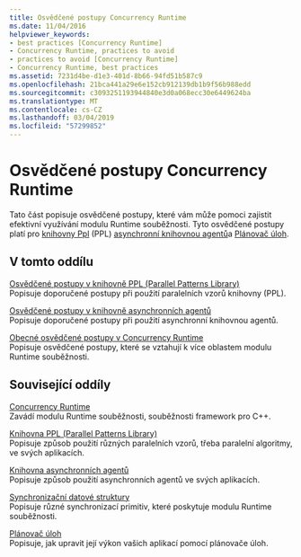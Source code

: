 ```yaml
---
title: Osvědčené postupy Concurrency Runtime
ms.date: 11/04/2016
helpviewer_keywords:
- best practices [Concurrency Runtime]
- Concurrency Runtime, practices to avoid
- practices to avoid [Concurrency Runtime]
- Concurrency Runtime, best practices
ms.assetid: 7231d4be-d1e3-401d-8b66-94fd51b587c9
ms.openlocfilehash: 21bca441a29e6e152cb912139db1b9f56b988edd
ms.sourcegitcommit: c3093251193944840e3d0a068ecc30e6449624ba
ms.translationtype: MT
ms.contentlocale: cs-CZ
ms.lasthandoff: 03/04/2019
ms.locfileid: "57299852"
---
```

# <a name="concurrency-runtime-best-practices"></a>Osvědčené postupy Concurrency Runtime

Tato část popisuje osvědčené postupy, které vám může pomoci zajistit efektivní využívání modulu Runtime souběžnosti. Tyto osvědčené postupy platí pro [knihovny Ppl](../../parallel/concrt/parallel-patterns-library-ppl.md) (PPL) [asynchronní knihovnou agentů](../../parallel/concrt/asynchronous-agents-library.md)a [Plánovač úloh](../../parallel/concrt/task-scheduler-concurrency-runtime.md).

## <a name="in-this-section"></a>V tomto oddílu

[Osvědčené postupy v knihovně PPL (Parallel Patterns Library)](../../parallel/concrt/best-practices-in-the-parallel-patterns-library.md)<br/>
Popisuje doporučené postupy při použití paralelních vzorů knihovny (PPL).

[Osvědčené postupy v knihovně asynchronních agentů](../../parallel/concrt/best-practices-in-the-asynchronous-agents-library.md)<br/>
Popisuje doporučené postupy při použití asynchronní knihovnou agentů.

[Obecné osvědčené postupy v Concurrency Runtime](../../parallel/concrt/general-best-practices-in-the-concurrency-runtime.md)<br/>
Popisuje osvědčené postupy, které se vztahují k více oblastem modulu Runtime souběžnosti.

## <a name="related-sections"></a>Související oddíly

[Concurrency Runtime](../../parallel/concrt/concurrency-runtime.md)<br/>
Zavádí modulu Runtime souběžnosti, souběžnosti framework pro C++.

[Knihovna PPL (Parallel Patterns Library)](../../parallel/concrt/parallel-patterns-library-ppl.md)<br/>
Popisuje způsob použití různých paralelních vzorů, třeba paralelní algoritmy, ve svých aplikacích.

[Knihovna asynchronních agentů](../../parallel/concrt/asynchronous-agents-library.md)<br/>
Popisuje způsob použití asynchronních agentů ve svých aplikacích.

[Synchronizační datové struktury](../../parallel/concrt/synchronization-data-structures.md)<br/>
Popisuje různé synchronizací primitiv, které poskytuje modulu Runtime souběžnosti.

[Plánovač úloh](../../parallel/concrt/task-scheduler-concurrency-runtime.md)<br/>
Popisuje, jak upravit její výkon vašich aplikací pomocí plánovače úloh.
